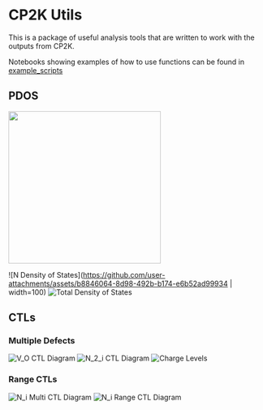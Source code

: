 # CP2K Utils

This is a package of useful analysis tools that are written to work with the outputs from CP2K.

Notebooks showing examples of how to use functions can be found in [example_scripts](/example_scripts)

## PDOS

<img src="https://github.com/user-attachments/assets/b8846064-8d98-492b-b174-e6b52ad99934" width="300">

![N Density of States](<https://github.com/user-attachments/assets/b8846064-8d98-492b-b174-e6b52ad99934> | width=100)
![Total Density of States](https://github.com/user-attachments/assets/7943ff75-a1ac-4440-a306-0e7797927ac6)


## CTLs

### Multiple Defects
![V_O CTL Diagram](https://github.com/user-attachments/assets/b8155f76-6105-4ee0-b746-360a00581a3a)
![N$_2$_i CTL Diagram](https://github.com/user-attachments/assets/608a9488-498b-4f81-8239-d9b6616b1f32)
![Charge Levels](https://github.com/user-attachments/assets/9cfc6151-6cd0-4cc6-b44b-c233f94d9623)


### Range CTLs
![N_i Multi CTL Diagram](https://github.com/user-attachments/assets/5bd64f82-41bc-4b61-ae8d-1c6ffb07c65a)
![N_i Range CTL Diagram](https://github.com/user-attachments/assets/861bcd9c-1ea5-4f9a-8f33-0861db92a75c)
